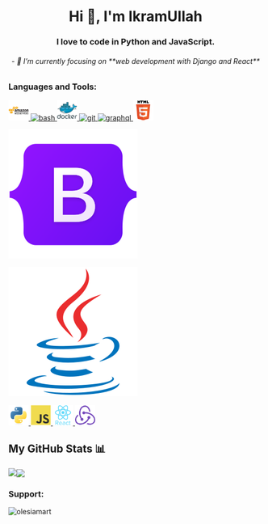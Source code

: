 <h1 align="center">Hi 👋, I'm IkramUllah</h1>

<h3 align="center">I love to code in Python and JavaScript.</h3>

<h6 align='center'>- 🌱 I’m currently focusing on **web development with Django and React** </h6>

<h3 align="left">Languages and Tools:</h3>

<p align="left"> <a href="https://aws.amazon.com" target="_blank" rel="noreferrer"> <img src="https://raw.githubusercontent.com/devicons/devicon/master/icons/amazonwebservices/amazonwebservices-original-wordmark.svg" alt="aws" width="40" height="40"/> </a> <a href="https://www.gnu.org/software/bash/" target="_blank" rel="noreferrer"> <img src="https://www.vectorlogo.zone/logos/gnu_bash/gnu_bash-icon.svg" alt="bash" width="40" height="40"/> </a>  <a href="https://www.docker.com/" target="_blank" rel="noreferrer"> <img src="https://raw.githubusercontent.com/devicons/devicon/master/icons/docker/docker-original-wordmark.svg" alt="docker" width="40" height="40"/> </a> <a href="https://git-scm.com/" target="_blank" rel="noreferrer"> <img src="https://www.vectorlogo.zone/logos/git-scm/git-scm-icon.svg" alt="git" width="40" height="40"/> </a> <a href="https://graphql.org" target="_blank" rel="noreferrer"> <img src="https://www.vectorlogo.zone/logos/graphql/graphql-icon.svg" alt="graphql" width="40" height="40"/> </a> <a href="https://www.w3.org/html/" target="_blank" rel="noreferrer"> <img src="https://raw.githubusercontent.com/devicons/devicon/master/icons/html5/html5-original-wordmark.svg" alt="html5" width="40" height="40"/> </a>

  <a href='https://getbootstrap.com/docs/5.0/getting-started/introduction' ><img src = "https://raw.githubusercontent.com/devicons/devicon/master/icons/bootstrap/bootstrap-original.svg"/> </a>

  
  <a href = "https://docs.oracle.com/en/java/" > <img src="https://raw.githubusercontent.com/devicons/devicon/master/icons/java/java-original.svg" /> </a>
<!--   <a href = " " > <img src=" " /> </a>
  <a href = " " > <img src=" " /> </a>
  <a href = " " > <img src=" " /> </a> -->
  

  <a href="https://www.python.org" target="_blank" rel="noreferrer"> <img src="https://raw.githubusercontent.com/devicons/devicon/master/icons/python/python-original.svg" alt="python" width="40" height="40"/> </a>  <a href="https://developer.mozilla.org/en-US/docs/Web/JavaScript" target="_blank" rel="noreferrer"> <img src="https://raw.githubusercontent.com/devicons/devicon/master/icons/javascript/javascript-original.svg" alt="javascript" width="40" height="40"/> </a> <a href="https://reactjs.org/" target="_blank" rel="noreferrer"> <img src="https://raw.githubusercontent.com/devicons/devicon/master/icons/react/react-original-wordmark.svg" alt="react" width="40" height="40"/> </a> <a href="https://redux.js.org" target="_blank" rel="noreferrer"> <img src="https://raw.githubusercontent.com/devicons/devicon/master/icons/redux/redux-original.svg" alt="redux" width="40" height="40"/> </a>  </p>

## My GitHub Stats 📊

<a href="https://github.com/anuraghazra/github-readme-stats">

  <img align="left" src="https://github-readme-stats.vercel.app/api?username=ikram9820&count_private=true&show_icons=true&theme=radical" />

</a>

<a href="https://github.com/anuraghazra/convoychat">

  <img align="center" src="https://github-readme-stats.vercel.app/api/top-langs/?username=ikram9820" />

</a>

<h3 align="left">Support:</h3>

<p><a href="https://www.buymeacoffee.com/ikram9820k8"> <img align="left" src="https://cdn.buymeacoffee.com/buttons/v2/default-yellow.png" height="50" width="210" alt="olesiamart" /></a></p><br><br>

